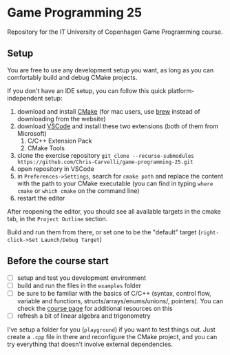 # Game Programming 25
Repository for the IT University of Copenhagen Game Programming course.

## Setup
You are free to use any development setup you want, as long as you can comfortably build and debug CMake projects.

If you don't have an IDE setup, you can follow this quick platform-independent setup:
1. download and install [CMake](https://cmake.org/download/) (for mac users, use [brew](https://brew.sh/) instead of downloading from the website)
2. download [VSCode](https://code.visualstudio.com/download) and install these two extensions (both of them from Microsoft)
    1. C/C++ Extension Pack 
    2. CMake Tools
4. clone the exercise repository `git clone --recurse-submodules https://github.com/Chris-Carvelli/game-programming-25.git` 
5. open repository in VSCode
6. in `Preferences->Settings`, search for `cmake path` and replace the content with the path to your CMake executable (you can find in typing `where cmake` or `which cmake` on the command line)
7. restart the editor

After reopening the editor, you should see all available targets in the cmake tab, in the `Project Outline` section.

Build and run them from there, or set one to be the "default" target (`right-click->Set Launch/Debug Target`)

## Before the course start

- [ ] setup and test you development environment
- [ ] build and run the files in the `examples` folder
- [ ] be sure to be familiar with the basics of C/C++ (syntax, control flow, variable and functions, structs/arrays/enums/unions/, pointers). You can check the [course page](https://learnit.itu.dk/course/view.php?id=3024686#section-1) for additional resources on this
- [ ] refresh a bit of linear algebra and trigonometry

I've setup a folder for you (`playground`) if you want to test things out. Just create a `.cpp` file in there and reconfigure the CMake project, and you can try everything that doesn't involve external dependencies.

